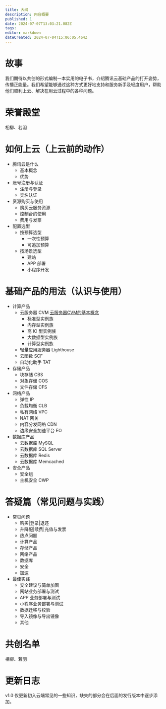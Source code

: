 ```yaml
---
title: 大纲
description: 内容概要
published: 1
date: 2024-07-07T13:03:21.082Z
tags: 
editor: markdown
dateCreated: 2024-07-04T15:06:05.464Z
---
```


# 故事

我们期待以共创的形式编制一本实用的电子书，介绍腾讯云基础产品的打开姿势，传播正能量。我们希望能够通过这种方式更好地支持和服务新手及轻度用户，帮助他们顺利上云、解决在用云过程中的各种问题。

# 荣誉殿堂

相柳、若羽

# 如何上云（上云前的动作）

  - 腾讯云是什么
    - 基本概念
    - 优势
  - 账号注册与认证
    - 注册与登录
    - 实名认证
  - 资源购买与使用
    - 购买云服务资源
    - 控制台的使用
    - 费用与发票
  - 配置选型
    - 按预算选型
      - 一次性预算
      - 可追加预算
    - 按场景选型
      - 建站
      - APP 部署
      - 小程序开发

# 基础产品的用法（认识与使用）

  - 计算产品
    - 云服务器 CVM     [云服务器CVM的基本概念](/腾讯云是什么/基本概念/云服务器CVM的基本概念)
      - 标准型实例族
      - 内存型实例族
      - 高 IO 型实例族
      - 大数据型实例族
      - 计算型实例族
    - 轻量应用服务器 Lighthouse
    - 云函数 SCF
    - 自动化助手 TAT
  - 存储产品
    - 块存储 CBS
    - 对象存储 COS
    - 文件存储 CFS
  - 网络产品
    - 弹性 IP
    - 负载均衡 CLB
    - 私有网络 VPC
    - NAT 网关
    - 内容分发网络 CDN
    - 边缘安全加速平台 EO
  - 数据库产品
    - 云数据库 MySQL
    - 云数据库 SQL Server
    - 云数据库 Redis
    - 云数据库 Memcached
  - 安全产品
    - 安全组
    - 主机安全 CWP

# 答疑篇（常见问题与实践）

  - 常见问题
    - 购买|登录|退还
    - 升降配|续费|充值与发票
    - 热点问题
    - 计算产品
    - 存储产品
    - 网络产品
    - 数据库
    - 安全
    - 加速
  - 最佳实践
    - 安全建议与简单加固
    - 网站业务部署与测试
    - APP 业务部署与测试
    - 小程序业务部署与测试
    - 数据迁移与校验
    - 导入镜像与导出镜像
    - 其他

# 共创名单

相柳、若羽

# 更新日志

v1.0 仅更新初入云端常见的一些知识，缺失的部分会在后面的发行版本中逐步添加。
